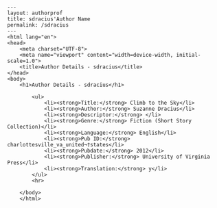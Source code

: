 
    ---
    layout: authorprof
    title: sdracius'Author Name 
    permalink: /sdracius
    ---
    <html lang="en">
    <head>
        <meta charset="UTF-8">
        <meta name="viewport" content="width=device-width, initial-scale=1.0">
        <title>Author Details - sdracius</title>
    </head>
    <body>
        <h1>Author Details - sdracius</h1>
        
            <ul>
                <li><strong>Title:</strong> Climb to the Sky</li>
                <li><strong>Author:</strong> Suzanne Dracius</li>
                <li><strong>Descriptor:</strong> </li>
                <li><strong>Genre:</strong> Fiction (Short Story Collection)</li>
                <li><strong>Language:</strong> English</li>
                <li><strong>Pub ID:</strong> charlottesville_va_united¬†states</li>
                <li><strong>Pubdate:</strong> 2012</li>
                <li><strong>Publisher:</strong> University of Virginia Press</li>
                <li><strong>Translation:</strong> y</li>
            </ul>
            <hr>
            
        </body>
        </html>
        